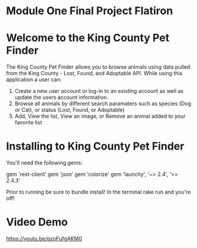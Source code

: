 # Module One Final Project Flatiron 

# Welcome to the King County Pet Finder

The King County Pet Finder allows you to browse animals using data pulled from the King County - Lost, Found, and Adoptable API. While using this application a user can:

1. Create a new user account or log-in to an existing account as well as update the users account information. 
2. Browse all animals by different search paramaters such as species (Dog or Cat), or status (Lost, Found, or Adoptable)
3. Add, View the list, View an image, or Remove an animal added to your favorite list 


# Installing to King County Pet Finder 
You'll need the following gems:

gem 'rest-client'
gem 'json'
gem 'colorize'
gem 'launchy', '~> 2.4', '>= 2.4.3'

Prior to running be sure to bundle install! 
In the terminal rake run and you're off! 

# Video Demo 

https://youtu.be/pzoFufgAKM0
